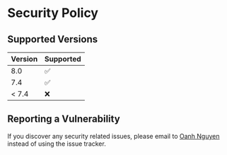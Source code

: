 # Security Policy

## Supported Versions

| Version | Supported          |
| ------- | ------------------ |
| 8.0     | :white_check_mark: |
| 7.4     | :white_check_mark: |
| < 7.4   | :x:                |

## Reporting a Vulnerability

If you discover any security related issues, please email to [Oanh Nguyen](mailto:oanhnn.bk@gmail.com) instead of using the issue tracker.
